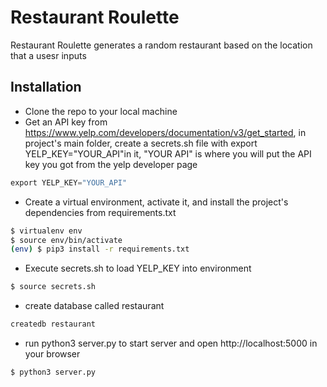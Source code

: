 # Restaurant Roulette 

Restaurant Roulette generates a random restaurant based on the location that a usesr inputs 

## Installation 

* Clone the repo to your local machine 
* Get an API key from https://www.yelp.com/developers/documentation/v3/get_started, 
in project's main folder, create a secrets.sh file with export YELP_KEY="YOUR_API"in it, "YOUR API" is where you will put the API key you got from the yelp developer page 

```python
export YELP_KEY="YOUR_API"
```

* Create a virtual environment, activate it, and install the project's dependencies from requirements.txt 

```bash
$ virtualenv env
$ source env/bin/activate
(env) $ pip3 install -r requirements.txt
```
* Execute secrets.sh to load YELP_KEY into environment 

```bash
$ source secrets.sh
```

* create database called restaurant 

```bash
createdb restaurant
```

* run python3 server.py to start server and open http://localhost:5000 in your browser

```bash
$ python3 server.py
```

